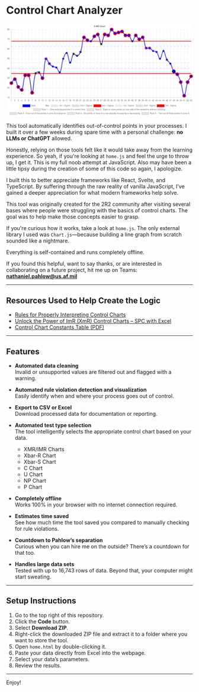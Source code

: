 # Control Chart Analyzer

<p align="center">
    <img src="static/canvas.png" alt="Example of Analyzer">
</p>

This tool automatically identifies out-of-control points in your processes. I built it over a few weeks during spare time with a personal challenge: **no LLMs or ChatGPT** allowed.

Honestly, relying on those tools felt like it would take away from the learning experience. So yeah, if you're looking at `home.js` and feel the urge to throw up, I get it. This is my full noob attempt at JavaScript. Also may have been a little tipsy during the creation of some of this code so again, I apologize.

I built this to better appreciate frameworks like React, Svelte, and TypeScript. By suffering through the raw reality of vanilla JavaScript, I’ve gained a deeper appreciation for what modern frameworks help solve.

This tool was originally created for the 2R2 community after visiting several bases where people were struggling with the basics of control charts. The goal was to help make those concepts easier to grasp.

If you're curious how it works, take a look at `home.js`. The only external library I used was `Chart.js`—because building a line graph from scratch sounded like a nightmare.

Everything is self-contained and runs completely offline.

If you found this helpful, want to say thanks, or are interested in collaborating on a future project, hit me up on Teams:  
**nathaniel.pahlow@us.af.mil**

---

## Resources Used to Help Create the Logic

- [Rules for Properly Interpreting Control Charts](https://www.pharmaceuticalonline.com/doc/rules-for-properly-interpreting-control-charts-0001)
- [Unlock the Power of ImR (XmR) Control Charts – SPC with Excel](https://www.youtube.com/watch?app=desktop&v=cIP4PcGlZyM)
- [Control Chart Constants Table (PDF)](https://www.bessegato.com.br/UFJF/resources/table_of_control_chart_constants_old.pdf)

---

## Features

- **Automated data cleaning**  
  Invalid or unsupported values are filtered out and flagged with a warning.

- **Automated rule violation detection and visualization**  
  Easily identify when and where your process goes out of control.

- **Export to CSV or Excel**  
  Download processed data for documentation or reporting.

- **Automated test type selection**  
  The tool intelligently selects the appropriate control chart based on your data.

  - XMR/IMR Charts
  - Xbar-R Chart
  - Xbar-S Chart
  - C Chart
  - U Chart
  - NP Chart
  - P Chart

- **Completely offline**  
  Works 100% in your browser with no internet connection required.

- **Estimates time saved**  
  See how much time the tool saved you compared to manually checking for rule violations.

- **Countdown to Pahlow’s separation**  
  Curious when you can hire me on the outside? There’s a countdown for that too.

- **Handles large data sets**  
  Tested with up to 16,743 rows of data. Beyond that, your computer might start sweating.

---

## Setup Instructions

1. Go to the top right of this repository.
2. Click the **Code** button.
3. Select **Download ZIP**.
4. Right-click the downloaded ZIP file and extract it to a folder where you want to store the tool.
5. Open `home.html` by double-clicking it.
6. Paste your data directly from Excel into the webpage.
7. Select your data’s parameters.
8. Review the results.

---

Enjoy!
